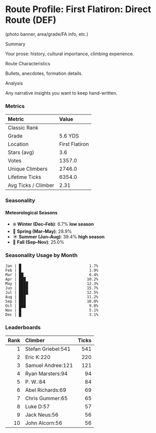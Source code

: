 

# Route Profile: First Flatiron: Direct Route (DEF)

(photo banner, area/grade/FA info, etc.)

Summary

Your prose: history, cultural importance, climbing experience.

Route Characteristics

Bullets, anecdotes, formation details.

Analysis

Any narrative insights you want to keep hand-written.


<!-- AUTO:METRICS:START -->
### Metrics

| Metric              | Value     |
|:--------------------|:----------|
| Classic Rank         |           |
| Grade                | 5.6 YDS   |
| Location             | First Flatiron |
| Stars (avg)          | 3.6       |
| Votes                | 1357.0    |
| Unique Climbers      | 2746.0    |
| Lifetime Ticks       | 6354.0    |
| Avg Ticks / Climber  | 2.31      |
<!-- AUTO:METRICS:END -->

<!-- AUTO:SEASONALITY:START -->
### Seasonality

#### Meteorological Seasons
- ❄️ **Winter (Dec–Feb)**: 6.7% **low season**
- 🌸 **Spring (Mar–May)**: 28.9%
- ☀️ **Summer (Jun–Aug)**: 39.4% **high season**
- 🍂 **Fall (Sep–Nov)**: 25.0%

### Seasonality Usage by Month
```
Jan | █                              1.7%
Feb | █                              1.9%
Mar | ██                             6.4%
Apr | ███                           10.2%
May | ████                          12.3%
Jun | ████                          15.7%
Jul | ████                          12.5%
Aug | ███                           11.2%
Sep | ███                           10.0%
Oct | ███                            9.8%
Nov | █                              5.1%
Dec | █                              3.1%
```
<!-- AUTO:SEASONALITY:END -->

<!-- AUTO:TOP_CLIMBERS:START -->
### Leaderboards

| Rank | Climber | Ticks |
|-----:|:--------|------:|
| 1 | Stefan Griebel:541 | 541 |
| 2 | Eric K:220 | 220 |
| 3 | Samuel Andree:121 | 121 |
| 4 | Ryan Marsters:94 | 94 |
| 5 | P. W.:84 | 84 |
| 6 | Abel Richards:69 | 69 |
| 7 | Chris Gummer:65 | 65 |
| 8 | Luke D:57 | 57 |
| 9 | Jack Neus:56 | 56 |
| 10 | John Alcorn:56 | 56 |
<!-- AUTO:TOP_CLIMBERS:END -->